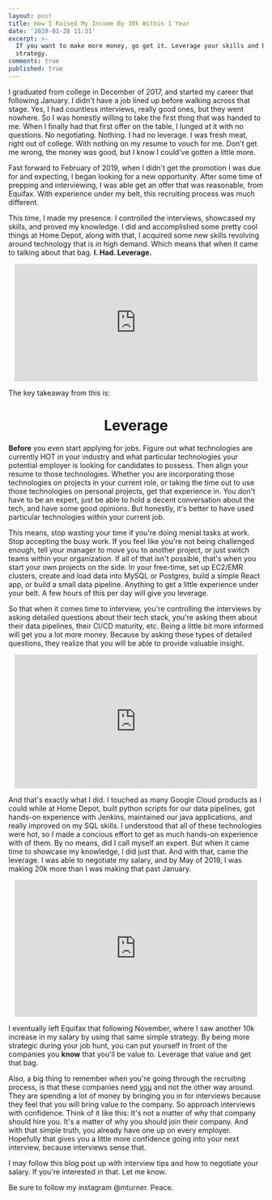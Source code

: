 ```yaml
---
layout: post
title: How I Raised My Income By 30k Within 1 Year
date: '2020-01-28 11:31'
excerpt: >-
  If you want to make more money, go get it. Leverage your skills and have a
  strategy.
comments: true
published: true
---
```

I graduated from college in December of 2017, and started my career that following January. I didn't have a job lined up before walking across that stage. Yes, I had countless interviews, really good ones, but they went nowhere. So I was honestly willing to take the first thing that was handed to me. When I finally had that first offer on the table, I lunged at it with no questions. No negotiating. Nothing. I had no leverage. I was fresh meat, right out of college. With nothing on my resume to vouch for me. Don't get me wrong, the money was good, but I know I could've gotten a little more.

Fast forward to February of 2019, when I didn't get the promotion I was due for and expecting, I began looking for a new opportunity. After some time of prepping and interviewing, I was able get an offer that was reasonable, from Equifax. With experience under my belt, this recruiting process was much different.

This time, I made my presence. I controlled the interviews, showcased my skills, and proved my knowledge. I did and accomplished some pretty cool things at Home Depot, along with that, I acquired some new skills revolving around technology that is in high demand. Which means that when it came to talking about that bag. **I. Had. Leverage.** 

<center><iframe src="https://giphy.com/embed/7B71Ci4KE3m0" width="480" height="232" frameBorder="0" class="giphy-embed" allowFullScreen></iframe><p><a href="https://giphy.com/gifs/reaction-7B71Ci4KE3m0"></a></p></center>

The key takeaway from this is:
<center><h1>Leverage</h1></center>

**Before** you even start applying for jobs. Figure out what technologies are currently HOT in your industry and what particular technologies your potential employer is looking for candidates to possess. Then align your resume to those technologies. Whether you are incorporating those technologies on projects in your current role, or taking the time out to use those technologies on personal projects, get that experience in. You don't have to be an expert, just be able to hold a decent conversation about the tech, and have some good opinions. But honestly, it's better to have used particular technologies within your current job.

This means, stop wasting your time if you're doing menial tasks at work. Stop accepting the busy work. If you feel like you're not being challenged enough, tell your manager to move you to another project, or just switch teams within your organization. If all of that isn't possible, that's when you start your own projects on the side. In your free-time, set up EC2/EMR clusters, create and load data into MySQL or Postgres, build a simple React app, or build a small data pipeline. Anything to get a little experience under your belt. A few hours of this per day will give you leverage.

So that when it comes time to interview, you're controlling the interviews by asking detailed questions about their tech stack, you're asking them about their data pipelines, their CI/CD maturity, etc. Being a little bit more informed will get you a lot more money. Because by asking these types of detailed questions, they realize that you will be able to provide valuable insight.

<center><iframe src="https://giphy.com/embed/d3mlE7uhX8KFgEmY" width="480" height="264" frameBorder="0" class="giphy-embed" allowFullScreen></iframe><p><a href="https://giphy.com/gifs/culture--think-hmm-d3mlE7uhX8KFgEmY"></a></p></center>

And that's exactly what I did. I touched as many Google Cloud products as I could while at Home Depot, built python scripts for our data pipelines, got hands-on experience with Jenkins, maintained our java applications, and really improved on my SQL skills. I understood that all of these technologies were hot, so I made a concious effort to get as much hands-on experience with of them. By no means, did I call myself an expert. But when it came time to showcase my knowledge, I did just that. And with that, came the leverage. I was able to negotiate my salary, and by May of 2019, I was making 20k more than I was making that past January. 

<center><iframe src="https://giphy.com/embed/LCdPNT81vlv3y" width="480" height="270" frameBorder="0" class="giphy-embed" allowFullScreen></iframe><p><a href="https://giphy.com/gifs/LCdPNT81vlv3y"></a></p></center>

I eventually left Equifax that following November, where I saw another 10k increase in my salary by using that same simple strategy. By being more strategic during your job hunt, you can put yourself in front of the companies you **know** that you'll be value to. Leverage that value and get that bag.

Also, a big thing to remember when you're going through the recruiting process, is that these companies need <u>you</u> and not the other way around. They are spending a lot of money by bringing you in for interviews because they feel that you will bring value to the company. So approach interviews with confidence. Think of it like this: It's not a matter of why that company should hire you. It's a matter of why you should join their company. And with that simple truth, you already have one up on every employer. Hopefully that gives you a little more confidence going into your next interview, because interviews sense that.

I may follow this blog post up with interview tips and how to negotiate your salary. If you're interested in that. Let me know.

Be sure to follow my instagram @mturner. Peace.
